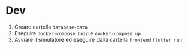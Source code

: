 # Dev
1. Creare cartella `database-data`
2. Eseguire `docker-compose buid` e `docker-compose up`
3. Avviare il simulatore ed eseguire dalla cartella `frontend` `flutter run`